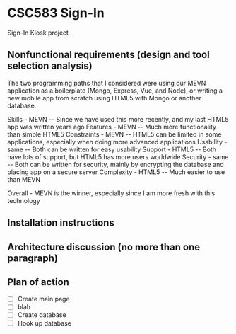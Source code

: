 # CSC583 Sign-In
Sign-In Kiosk project


## Nonfunctional requirements (design and tool selection analysis)
The two programming paths that I considered were using our MEVN application as a boilerplate (Mongo, Express, Vue, and Node), or writing a new mobile app from scratch using HTML5 with Mongo or another database.

Skills - MEVN -- Since we have used this more recently, and my last HTML5 app was written years ago
Features - MEVN -- Much more functionality than simple HTML5
Constraints - MEVN -- HTML5 can be limited in some applications, especially when doing more advanced applications
Usability - same -- Both can be written for easy usability
Support - HTML5 -- Both have lots of support, but HTML5 has more users worldwide
Security - same -- Both can be written for security, mainly by encrypting the database and placing app on a secure server
Complexity - HTML5 -- Much easier to use than MEVN

Overall - MEVN is the winner, especially since I am more fresh with this technology

## Installation instructions

## Architecture discussion (no more than one paragraph)


## Plan of action
- [ ] Create main page
- [ ] blah
- [ ] Create database
- [ ] Hook up database
